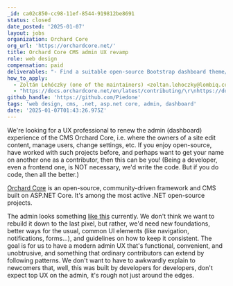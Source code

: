 ```yaml
---
_id: ca02c850-cc98-11ef-8544-919812be8691
status: closed
date_posted: '2025-01-07'
layout: jobs
organization: Orchard Core
org_url: 'https://orchardcore.net/'
title: Orchard Core CMS admin UX revamp
role: web design
compensation: paid
deliverables: "- Find a suitable open-source Bootstrap dashboard theme/template as a base. We'll need to build a somewhat custom admin story, but not from the ground up (including neither design work nor coding).\r\n- Figure out the basic Orchard Core-specific UX principles the admin should follow. Provide these as guidelines that any competent web developer can understand and extend the admin with.\r\n\r\nOnce these are delivered, developer contributors would update a single piece of UI to be our perfect role model (like the basic content item editor), and the menu structure (or rather, the whole navigation story). The rest of the UI will be kept more or less as-is, but with updated common visuals (coming from the theme) and quick wins (e.g. common pieces like buttons, hints, labels, fields, will all be updated just by updating the common classes, or with search and replace).\r\n\r\nWe'll then release it as part of a major version. In the future, perhaps, maybe, follow the role model in all existing UI, and definitely in new UI. But whatever we'll have will be good enough at this point."
how_to_apply:
  - Zoltán Lehóczky (one of the maintainers) <zoltan.lehoczky@lombiq.com>
  - "https://docs.orchardcore.net/en/latest/contributing/\r\nhttps://docs.orchardcore.net/en/latest/reference/branding/"
github_handle: 'https://github.com/Piedone'
tags: 'web design, cms, .net, asp.net core, admin, dashboard'
date: '2025-01-07T01:43:26.975Z'
---
```

We're looking for a UX professional to renew the admin (dashboard) experience of the CMS Orchard Core, i.e. where the owners of a site edit content, manage users, change settings, etc. If you enjoy open-source, have worked with such projects before, and perhaps want to get your name on another one as a contributor, then this can be you! (Being a developer, even a frontend one, is NOT necessary, we'd write the code. But if you do code, then all the better.)

[Orchard Core](https://github.com/OrchardCMS/OrchardCore) is an open-source, community-driven framework and CMS built on ASP.NET Core. It's among the most active .NET open-source projects.

The admin looks something [like this](https://www.youtube.com/watch?v=9gARrrvoAY4&list=PLuskKJW0FhJcSX7j0Bd-1X5hq3dgCtYwO&index=5) currently. We don't think we want to rebuild it down to the last pixel, but rather, we'd need new foundations, better ways for the usual, common UI elements (like navigation, notifications, forms...), and guidelines on how to keep it consistent. The goal is for us to have a modern admin UX that's functional, convenient, and unobtrusive, and something that ordinary contributors can extend by following patterns. We don't want to have to awkwardly explain to newcomers that, well, this was built by developers for developers, don't expect top UX on the admin, it's rough not just around the edges.
